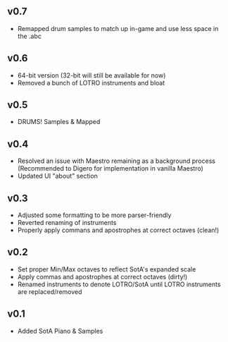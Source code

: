 v0.7
----------
- Remapped drum samples to match up in-game and use less space in the .abc

v0.6
----------
- 64-bit version (32-bit will still be available for now)
- Removed a bunch of LOTRO instruments and bloat

v0.5
----------
- DRUMS! Samples & Mapped

v0.4
----------
- Resolved an issue with Maestro remaining as a background process (Recommended to Digero for implementation in vanilla Maestro)
- Updated UI "about" section

v0.3
----------
- Adjusted some formatting to be more parser-friendly
- Reverted renaming of instruments
- Properly apply commans and apostrophes at correct octaves (clean!)

v0.2
----------
- Set proper Min/Max octaves to reflect SotA's expanded scale
- Apply commas and apostrophes at correct octaves (dirty!)
- Renamed instruments to denote LOTRO/SotA until LOTRO instruments are replaced/removed

v0.1
----------
- Added SotA Piano & Samples
